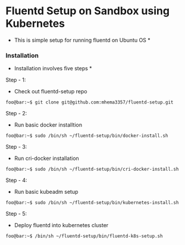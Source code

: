 # Fluentd Setup on Sandbox using Kubernetes
* This is simple setup for running fluentd on Ubuntu OS *
### Installation 
* Installation involves five steps *

Step - 1:
- Check out fluentd-setup repo
```console
foo@bar:~$ git clone git@github.com:mhema3357/fluentd-setup.git 
```
Step - 2:
- Run basic docker installtion
```console
foo@bar:~$ sudo /bin/sh ~/fluentd-setup/bin/docker-install.sh
```
Step - 3:
- Run cri-docker installation
```console
foo@bar:~$ sudo /bin/sh ~/fluentd-setup/bin/cri-docker-install.sh
```
Step - 4:
- Run basic kubeadm setup
```console
foo@bar:~$ sudo /bin/sh ~/fluentd-setup/bin/kubernetes-install.sh
```
Step - 5:
- Deploy fluentd into kubernetes cluster
```console
foo@bar:~$ /bin/sh ~/fluentd-setup/bin/fluentd-k8s-setup.sh
```

